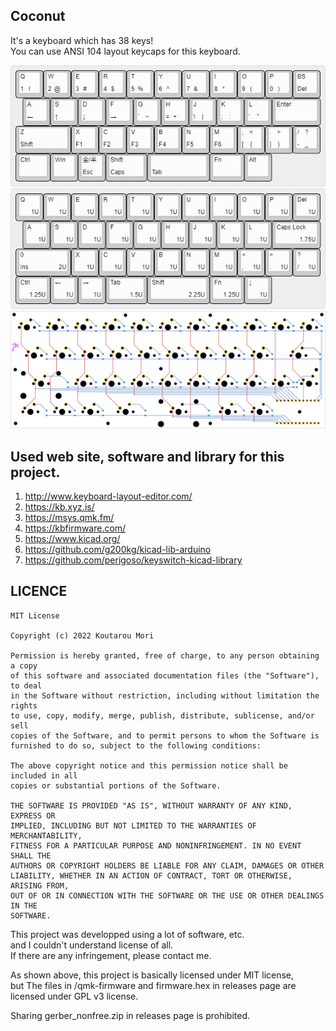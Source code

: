 ## Coconut
It's a keyboard which has 38 keys!</br>
You can use ANSI 104 layout keycaps for this keyboard.

![keymap.png](keymap.png)
![keycaps.png](keycaps.png)
![circuit.png](circuit.png)

## Used web site, software and library for this project.
1. http://www.keyboard-layout-editor.com/
2. https://kb.xyz.is/
3. https://msys.qmk.fm/
4. https://kbfirmware.com/
5. https://www.kicad.org/
6. https://github.com/g200kg/kicad-lib-arduino
7. https://github.com/perigoso/keyswitch-kicad-library

## LICENCE

```
MIT License

Copyright (c) 2022 Koutarou Mori

Permission is hereby granted, free of charge, to any person obtaining a copy
of this software and associated documentation files (the "Software"), to deal
in the Software without restriction, including without limitation the rights
to use, copy, modify, merge, publish, distribute, sublicense, and/or sell
copies of the Software, and to permit persons to whom the Software is
furnished to do so, subject to the following conditions:

The above copyright notice and this permission notice shall be included in all
copies or substantial portions of the Software.

THE SOFTWARE IS PROVIDED "AS IS", WITHOUT WARRANTY OF ANY KIND, EXPRESS OR
IMPLIED, INCLUDING BUT NOT LIMITED TO THE WARRANTIES OF MERCHANTABILITY,
FITNESS FOR A PARTICULAR PURPOSE AND NONINFRINGEMENT. IN NO EVENT SHALL THE
AUTHORS OR COPYRIGHT HOLDERS BE LIABLE FOR ANY CLAIM, DAMAGES OR OTHER
LIABILITY, WHETHER IN AN ACTION OF CONTRACT, TORT OR OTHERWISE, ARISING FROM,
OUT OF OR IN CONNECTION WITH THE SOFTWARE OR THE USE OR OTHER DEALINGS IN THE
SOFTWARE.
```

This project was developped using a lot of software, etc.</br>
and I couldn't understand license of all.</br>
If there are any infringement, please contact me.

As shown above, this project is basically licensed under MIT license,</br>
but The files in /qmk-firmware and firmware.hex in releases page are licensed under GPL v3 license.

Sharing gerber_nonfree.zip in releases page is prohibited.